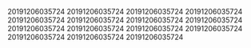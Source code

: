 20191206035724
20191206035724
20191206035724
20191206035724
20191206035724
20191206035724
20191206035724
20191206035724
20191206035724
20191206035724
20191206035724
20191206035724
20191206035724
20191206035724
20191206035724
